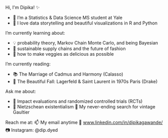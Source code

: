 
Hi, I'm Dipika! ✨
- 🔭 I’m a Statistics & Data Science MS student at Yale
- 💖 I love data storytelling and beautiful visualizations in R and Python

I’m currently learning about:
- 💡 probability theory, Markov Chain Monte Carlo, and being Bayesian
- 🌱 sustainable supply chains and the future of fashion
- 🍅 how to make veggies as delicious as possible

I’m currently reading:
- 📚 The Marriage of Cadmus and Harmony (Calasso)
- 👠 The Beautiful Fall: Lagerfeld & Saint Laurent in 1970s Paris (Drake)

Ask me about:
- 🔬 Impact evaluations and randomized controlled trials (RCTs)
- 📖 Nietzschean existentialism
👗 My never-ending search for vintage Gaultier
 
Reach me at:
📫 My email anytime
🤝 www.linkedin.com/in/dipikagawande/
📷 Instagram: @dip.dyed
